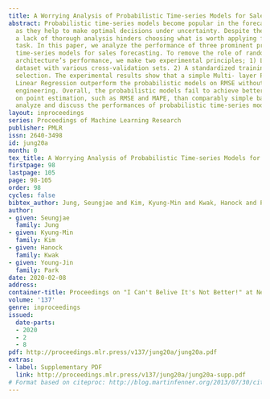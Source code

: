 ```yaml
---
title: A Worrying Analysis of Probabilistic Time-series Models for Sales Forecasting
abstract: Probabilistic time-series models become popular in the forecasting field
  as they help to make optimal decisions under uncertainty. Despite the growing interest,
  a lack of thorough analysis hinders choosing what is worth applying for the desired
  task. In this paper, we analyze the performance of three prominent probabilistic
  time-series models for sales forecasting. To remove the role of random chance in
  architecture’s performance, we make two experimental principles; 1) Large-scale
  dataset with various cross-validation sets. 2) A standardized training and hyperparameter
  selection. The experimental results show that a simple Multi- layer Perceptron and
  Linear Regression outperform the probabilistic models on RMSE without any feature
  engineering. Overall, the probabilistic models fail to achieve better performance
  on point estimation, such as RMSE and MAPE, than comparably simple baselines. We
  analyze and discuss the performances of probabilistic time-series models.
layout: inproceedings
series: Proceedings of Machine Learning Research
publisher: PMLR
issn: 2640-3498
id: jung20a
month: 0
tex_title: A Worrying Analysis of Probabilistic Time-series Models for Sales Forecasting
firstpage: 98
lastpage: 105
page: 98-105
order: 98
cycles: false
bibtex_author: Jung, Seungjae and Kim, Kyung-Min and Kwak, Hanock and Park, Young-Jin
author:
- given: Seungjae
  family: Jung
- given: Kyung-Min
  family: Kim
- given: Hanock
  family: Kwak
- given: Young-Jin
  family: Park
date: 2020-02-08
address: 
container-title: Proceedings on "I Can't Belive It's Not Better!" at NeurIPS Workshop
volume: '137'
genre: inproceedings
issued:
  date-parts:
  - 2020
  - 2
  - 8
pdf: http://proceedings.mlr.press/v137/jung20a/jung20a.pdf
extras:
- label: Supplementary PDF
  link: http://proceedings.mlr.press/v137/jung20a/jung20a-supp.pdf
# Format based on citeproc: http://blog.martinfenner.org/2013/07/30/citeproc-yaml-for-bibliographies/
---
```

